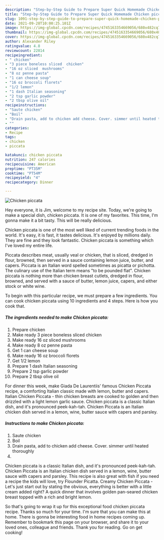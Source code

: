 ```yaml
---
description: "Step-by-Step Guide to Prepare Super Quick Homemade Chicken piccata"
title: "Step-by-Step Guide to Prepare Super Quick Homemade Chicken piccata"
slug: 1091-step-by-step-guide-to-prepare-super-quick-homemade-chicken-piccata
date: 2021-09-28T10:00:25.101Z
image: https://img-global.cpcdn.com/recipes/4745163354669056/680x482cq70/chicken-piccata-recipe-main-photo.jpg
thumbnail: https://img-global.cpcdn.com/recipes/4745163354669056/680x482cq70/chicken-piccata-recipe-main-photo.jpg
cover: https://img-global.cpcdn.com/recipes/4745163354669056/680x482cq70/chicken-piccata-recipe-main-photo.jpg
author: Alexander Riley
ratingvalue: 4.8
reviewcount: 22814
recipeingredient:
- " chicken"
- "3 piece boneless sliced  chicken"
- "16 oz sliced  mushrooms"
- "8 oz penne pasta"
- "1 can cheese soup"
- "16 oz broccoli florets"
- "1/2 lemon"
- "1 dash Italian seasoning"
- "2 tsp garlic powder"
- "2 tbsp olive oil"
recipeinstructions:
- "Saute chicken"
- "Boil"
- "Drain pasta, add to chicken add cheese. Cover. simmer until heated thoroughly"
- ""
categories:
- Recipe
tags:
- chicken
- piccata

katakunci: chicken piccata 
nutrition: 247 calories
recipecuisine: American
preptime: "PT35M"
cooktime: "PT54M"
recipeyield: "4"
recipecategory: Dinner

---
```



![Chicken piccata](https://img-global.cpcdn.com/recipes/4745163354669056/680x482cq70/chicken-piccata-recipe-main-photo.jpg)

Hey everyone, it is Jim, welcome to my recipe site. Today, we're going to make a special dish, chicken piccata. It is one of my favorites. This time, I'm gonna make it a bit tasty. This will be really delicious.

Chicken piccata is one of the most well liked of current trending foods in the world. It's easy, it is fast, it tastes delicious. It's enjoyed by millions daily. They are fine and they look fantastic. Chicken piccata is something which I've loved my entire life.

Piccata describes meat, usually veal or chicken, that is sliced, dredged in flour, browned, then served in a sauce containing lemon juice, butter, and capers. Piccata is an Italian word spelled sometimes as picatta or pichotta. The culinary use of the Italian term means &#34;to be pounded flat&#34;. Chicken piccata is nothing more than chicken breast cutlets, dredged in flour, browned, and served with a sauce of butter, lemon juice, capers, and either stock or white wine.


To begin with this particular recipe, we must prepare a few ingredients. You can cook chicken piccata using 10 ingredients and 4 steps. Here is how you cook that.

<!--inarticleads1-->

##### The ingredients needed to make Chicken piccata:

1. Prepare  chicken
1. Make ready 3 piece boneless sliced  chicken
1. Make ready 16 oz sliced  mushrooms
1. Make ready 8 oz penne pasta
1. Get 1 can cheese soup
1. Make ready 16 oz broccoli florets
1. Get 1/2 lemon
1. Prepare 1 dash Italian seasoning
1. Prepare 2 tsp garlic powder
1. Prepare 2 tbsp olive oil


For dinner this week, make Giada De Laurentiis&#39; famous Chicken Piccata recipe, a comforting Italian classic made with lemon, butter and capers. Italian Chicken Piccata - thin chicken breasts are cooked to golden and then drizzled with a light lemon garlic sauce. Chicken piccata is a classic Italian dish, and it&#39;s pronounced peek-kah-tah. Chicken Piccata is an Italian chicken dish served in a lemon, wine, butter sauce with capers and parsley. 

<!--inarticleads2-->

##### Instructions to make Chicken piccata:

1. Saute chicken
1. Boil
1. Drain pasta, add to chicken add cheese. Cover. simmer until heated thoroughly
1. 


Chicken piccata is a classic Italian dish, and it&#39;s pronounced peek-kah-tah. Chicken Piccata is an Italian chicken dish served in a lemon, wine, butter sauce with capers and parsley. This recipe is also great with fish if you need a recipe the kids will love, try Flounder Picatta. Creamy Chicken Piccata - Let&#39;s just start out by stating the obvious, everything is better with a little cream added right? A quick dinner that involves golden pan-seared chicken breast topped with a rich and bright lemon. 

So that's going to wrap it up for this exceptional food chicken piccata recipe. Thanks so much for your time. I'm sure that you can make this at home. There is gonna be interesting food in home recipes coming up. Remember to bookmark this page on your browser, and share it to your loved ones, colleague and friends. Thank you for reading. Go on get cooking!
